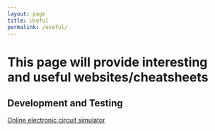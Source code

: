 ```yaml
---
layout: page
title: Useful
permalink: /useful/
---
```


# This page will provide interesting and useful websites/cheatsheets


## Development and Testing
[Online electronic circuit simulator][elec_link]

[elec_link]: https://www.falstad.com/circuit/

